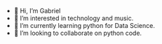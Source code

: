 - 👋 Hi, I’m Gabriel
- 👀 I’m interested in technology and music.
- 🌱 I’m currently learning python for Data Science.
- 💞️ I’m looking to collaborate on python code.

<!---
gabriellemos42/gabriellemos42 is a ✨ special ✨ repository because its `README.md` (this file) appears on your GitHub profile.
You can click the Preview link to take a look at your changes.
--->
